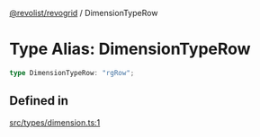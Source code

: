 [@revolist/revogrid](README.md) / DimensionTypeRow

# Type Alias: DimensionTypeRow

```ts
type DimensionTypeRow: "rgRow";
```

## Defined in

[src/types/dimension.ts:1](https://github.com/revolist/revogrid/blob/645c5b44e05a187c8aab0cf802e5a080c331a78f/src/types/dimension.ts#L1)
